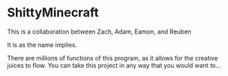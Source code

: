 ShittyMinecraft
===============
This is a collaboration between Zach, Adam, Eamon, and Reuben

It is as the name implies.

There are millions of functions of this program, as it allows for the creative juices to flow.
You can take this project in any way that you would want to...
